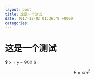 ```yaml
---
layout: post
title: 这是一个测试
date: 2017-12-02 01:36:49 +0000
categories:
---
```


# 这是一个测试

$ x + y = 900 $. 

$$
\begin{equation}
E =c m^2
\end{equation}
$$


